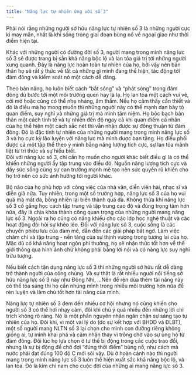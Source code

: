 ```yaml
---
title: "Năng lực tự nhiên ứng với số 3"
---
```

Phải nói rằng những người sở hữu năng lực tự nhiên số 3 là những người cực kì may mắn, nhất là khi sống trong giai đoạn bùng nổ về ngoại giao như  thời điểm hiện tại. 

Khác với những người có đường đời số 3, người mang trong mình năng lực số 3 sẽ được trang bị sẵn khả năng bộc lộ và lan tỏa giá trị tới những người xung quanh. Đây là năng lực hoàn toàn tự nhiên của họ, bởi vậy nên bản thân họ sẽ rất ý thức về tất cả những gì mình đang thể hiện, tác động tới đám đông và kiểm soát nó một cách dễ dàng. 

Theo bản năng, họ luôn biết cách “bắt sóng” và “phát sóng” trong đám đông dù bước tới một môi trường quen hay là lạ. Họ lan tỏa một cách vui vẻ, cởi mở hoặc cũng có thể nhẹ nhàng, âm thầm. Nếu họ cảm thấy cần thiết và đó là điều mà họ mong muốn thì những người này có thể mạnh dạn bày tỏ quan điểm, suy nghĩ và những giá trị mà mình tâm niệm. Họ bộc bạch bản thân một cách tinh tế và tự nhiên đến độ ngay cả khi quan điểm cá nhân của họ thể hiện một cách sắc nét thì vẫn nhận được sự đồng thuận từ đám đông. Đó là đặc tính tự nhiên của những người mang trong mình năng lực số 3 và họ cực kỳ lão luyện với năng lực mà mình được ban tặng. Họ điều phối được cả một tập thể theo ý mình bằng năng lượng tích cực, sự lan tỏa mãnh liệt từ tri thức và sự hiểu biết.  
Đối với năng lực số 3, chỉ cần họ muốn cho người khác biết điều gì là có thể khiến những người ấy tập trung vào điều đó. Nguồn năng lượng tích cực và đầy sức sống cùng sự can trường mạnh mẽ tạo nên sức quyến rũ khiến cho họ trở nên có sức ảnh hưởng tới người khác. 

Bộ não của họ phù hợp với công việc của nhà văn, diễn viên hài, nhạc sĩ và diễn giả nữa. Tuy nhiên, trong một số trường hợp, năng lực số 3 của họ vui quá mà mất đà, bỗng nhiên lại biến thành quá đà. Không thừa khi năng lực số 3 cố gắng học cách tập trung và tập trung cao độ và đúng trọng tâm hơn nữa, đây là chìa khóa thành công quan trọng của những người mang năng lực số 3. 
Ngoài ra họ cũng có năng khiếu cho các lớp học nghệ thuật và các hoạt động đòi hỏi sự khéo léo. Đối với năng lực sô 3, cuộc sống là các chuyến phiêu lưu của đam mê, dẫn đến các giải pháp bất ngờ. Làm việc chăm chỉ và tập trung - nền tảng của sự thịnh vượng trong tương lai của họ. Mặc dù có khả năng hoạt ngôn phi thường, họ sẽ nhận thức tốt hơn về thế giới thông qua hình ảnh chứ không phải bằng lời nói và có năng lực suy nghĩ trừu tượng. 

Nếu biết cách tận dụng năng lực số 3 thì những người sở hữu rất dễ dàng trở thành người của công chúng. Và sự thật là rất nhiều người nổi tiếng sở hữu năng lực số 3 này như Đông Nhi, ...Nên để rèn dũa thêm tài năng này có thể tỏa sáng thì họ cần nhúng mình trong nhiều môi trường hơn nữa để rèn luyện và làm chủ tốt hơn tài năng của mình. 

Năng lực tự nhiên số 3 đem đến nhiều cơ hội nhưng nó cũng khiến cho người số 3 có thể hơi nhạy cảm, đôi khi chú ý quá nhiều đến những lời chỉ trích không rõ ràng. Nó là một phần nguyên nhân ngăn chặn sự sáng tạo tự nhiên của họ. Đôi khi, vì một vài lý do (do sự kết hợp với BHDD và ĐLBT), một số người mang NLTN số 3 lại chọn cho mình con đường riêng không giống ai, tự mình khai phá và cảm nhận thay vì trông chờ vào sự ủng hộ từ đám đông. Đôi lúc họ lựa chọn ở tư thế bị động trong các cuộc trao đổi, nhưng là sự bị động để chờ đợi “đúng thời điểm” bùng nổ, như cách mà nước phải đạt đúng 100 độ C mới sôi vậy. Dù ở hoàn cảnh nào thì người mang trong mình năng lực số 3 luôn thể hiện xuất sắc khả năng bộc lộ, và lan tỏa. Đó là kim chỉ nam cho cuộc đời của những ai mang năng lực số 3.
